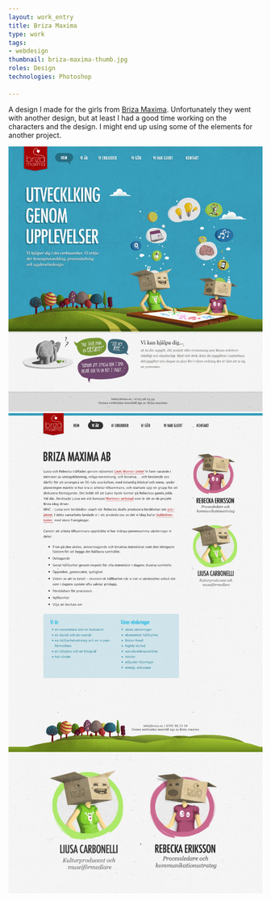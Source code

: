 ```yaml
---
layout: work_entry
title: Briza Maxima
type: work
tags:
- webdesign
thumbnail: briza-maxima-thumb.jpg
roles: Design
technologies: Photoshop

---
```


A design I made for the girls from <a href="http://briza.se/">Briza Maxima</a>. Unfortunately they went with another design, but at least I had a good time working on the characters and the design. I might end up using some of the elements for another project.

<img class="illustration" src="/images/work/2012-03-28-briza-1.jpg" alt="Frontpage design" />


<img class="illustration" src="/images/work/2012-03-28-briza-4.jpg" alt="Textpage example" />

<img class="illustration" src="/images/work/2012-03-28-briza-5.jpg" alt="Textpage details" />


